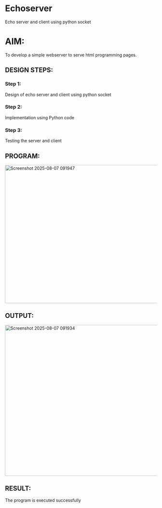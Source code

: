 # Echoserver
Echo server and client using python socket

# AIM:

To develop a simple webserver to serve html programming pages.

## DESIGN STEPS:

### Step 1:

Design of echo server and client using python socket

### Step 2:

Implementation using Python code

### Step 3:

Testing the server and client 

## PROGRAM:
<img width="1919" height="456" alt="Screenshot 2025-08-07 091947" src="https://github.com/user-attachments/assets/e6d4f164-53d7-4b22-b1d2-47110a76a685" />

## OUTPUT:
<img width="1915" height="498" alt="Screenshot 2025-08-07 091934" src="https://github.com/user-attachments/assets/7347edf4-0b7a-46d9-80d9-a3babc609daf" />

## RESULT:
The program is executed successfully
